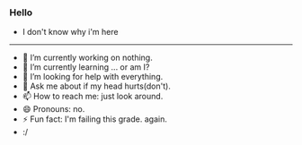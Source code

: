 ### Hello

<!--
**Raonic/Raonic** is a ✨ _special_ ✨ repository because its `README.md` (this file) appears on your GitHub profile. yay.
-->
- I don't know why i'm here
-----------------------------------------------------------------------------------------------------------------------------
- 🔭 I’m currently working on nothing.
- 🌱 I’m currently learning ... or am I?
- 🤔 I’m looking for help with everything.
- 💬 Ask me about if my head hurts(don't).
- 📫 How to reach me: just look around.
- 😄 Pronouns: no.
- ⚡ Fun fact: I'm failing this grade. again.
- :/
